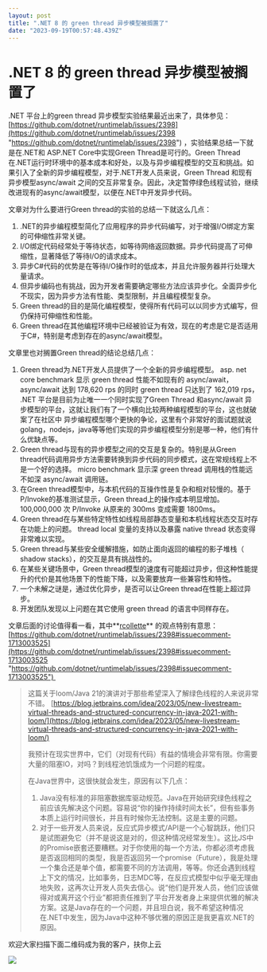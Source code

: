 ```yaml
---
layout: post
title: ".NET 8 的 green thread 异步模型被搁置了"
date: "2023-09-19T00:57:48.439Z"
---
```

.NET 8 的 green thread 异步模型被搁置了
==============================

.NET 平台上的green thread 异步模型实验结果最近出来了，具体参见：[https://github.com/dotnet/runtimelab/issues/2398](https://github.com/dotnet/runtimelab/issues/2398 "https://github.com/dotnet/runtimelab/issues/2398") ，实验结果总结一下就是在.NET和 ASP.NET Core中实现Green Thread是可行的。Green Thread 在.NET运行时环境中的基本成本和好处，以及与异步编程模型的交互和挑战。如果引入了全新的异步编程模型，对于.NET开发人员来说，Green Thread 和现有异步模型async/await 之间的交互非常复杂。因此，决定暂停绿色线程试验，继续改进现有的async/await模型，以便在.NET中开发异步代码。

文章对为什么要进行Green thread的实验的总结一下就这么几点：

1.  .NET的异步编程模型简化了应用程序的异步代码编写，对于增强I/O绑定方案的可伸缩性非常关键。
2.  I/O绑定代码经常处于等待状态，如等待网络返回数据。异步代码提高了可伸缩性，显著降低了等待I/O的请求成本。
3.  异步C#代码的优势是在等待I/O操作时的低成本，并且允许服务器并行处理大量请求。
4.  但异步编码也有挑战，因为开发者需要确定哪些方法应该异步化。全面异步化不现实，因为异步方法有性能、类型限制，并且编程模型复杂。
5.  Green thread的目的是简化编程模型，使得所有代码可以以同步方式编写，但仍保持可伸缩性和性能。
6.  Green thread在其他编程环境中已经被验证为有效，现在的考虑是它是否适用于C#，特别是考虑到存在的async/await模型。

文章里也对搁置Green thread的结论总结几点：

1.  Green thread为.NET开发人员提供了一个全新的异步编程模型。 asp. net core benchmark 显示 green thread 性能不如现有的 async/await，async/await 达到 178,620 rps 的同时 green thread 只达到了 162,019 rps， .NET 平台是目前为止唯一一个同时实现了Green Thread 和async/await 异步模型的平台，这就让我们有了一个横向比较两种编程模型的平台，这也就破案了在社区中 异步编程模型哪个更快的争论，这里有个非常好的面试题就说 golang，nodejs，java等等他们实现的异步编程模型分别是哪一种，他们有什么优缺点等。
2.  Green thread与现有的异步模型之间的交互是复杂的。特别是从Green thread代码调用异步方法需要转换到异步代码的同步模式，这在常规线程上不是一个好的选择。 micro benchmark 显示深 green thread 调用栈的性能远不如深 async/await 调用链。
3.  在Green thread模型中，与本机代码的互操作性是复杂和相对较慢的。基于P/Invoke的基准测试显示，Green thread上的操作成本明显增加。 100,000,000 次 P/Invoke 从原来的 300ms 变成需要 1800ms。
4.  Green thread在与某些特定特性如线程局部静态变量和本机线程状态交互时存在功能上的问题。 thread local 变量的支持以及暴露 native thread 状态变得非常难以实现。
5.  Green thread与某些安全缓解措施，如防止面向返回的编程的影子堆栈（ shadow stacks），的交互是具有挑战性的。
6.  在某些关键场景中，Green thread模型的速度有可能超过异步，但这种性能提升的代价是其他场景下的性能下降，以及需要放弃一些兼容性和特性。
7.  一个未解之谜是，通过优化异步，是否可以让Green thread在性能上超过异步。
8.  开发团队发现以上问题在其它使用 green thread 的语言中同样存在。

文章后面的讨论值得看一看，其中**[rcollette](https://github.com/rcollette)** 的观点特别有意思：[https://github.com/dotnet/runtimelab/issues/2398#issuecomment-1713003525](https://github.com/dotnet/runtimelab/issues/2398#issuecomment-1713003525 "https://github.com/dotnet/runtimelab/issues/2398#issuecomment-1713003525") 

> 这篇关于loom/Java 21的演讲对于那些希望深入了解绿色线程的人来说非常不错。 [https://blog.jetbrains.com/idea/2023/05/new-livestream-virtual-threads-and-structured-concurrency-in-java-2021-with-loom/](https://blog.jetbrains.com/idea/2023/05/new-livestream-virtual-threads-and-structured-concurrency-in-java-2021-with-loom/)
> 
> 我预计在现实世界中，它们（对现有代码）有益的情境会非常有限。你需要大量的阻塞IO，对吗？到线程池饥饿成为一个问题的程度。
> 
> 在Java世界中，这很快就会发生，原因有以下几点：
> 
> 1.  Java没有标准的非阻塞数据库驱动规范。Java在开始研究绿色线程之前应该先解决这个问题。容易说“你的操作持续时间太长”，但有些事务本质上运行时间很长，并且有时候你无法控制。这是主要的问题。
> 2.  对于一些开发人员来说，反应式异步模式/API是一个心智跳跃，他们只是试图避免它（并不是说这是对的，但这种情况经常发生）。这比JS中的Promise嵌套还要糟糕。对于你使用的每一个方法，你都必须考虑我是否返回相同的类型，我是否返回另一个promise（Future），我是处理一个集合还是单个值，都需要不同的方法调用，等等。你还会遇到线程上下文的情况，比如事务，日志MDC等，在反应式模型中似乎毫无理由地失败，这再次让开发人员失去信心。说“他们是开发人员，他们应该做得对或离开这个行业”都把责任推到了平台开发者身上来提供优雅的解决方案。这是Java存在的一个问题，并且坦白说，我不希望这种情况在.NET中发生，因为Java中这种不够优雅的原因正是我更喜欢.NET的原因。

欢迎大家扫描下面二维码成为我的客户，扶你上云

![](https://images.cnblogs.com/cnblogs_com/shanyou/57459/o_220125090408_%E9%82%80%E8%AF%B7%E4%BA%8C%E7%BB%B4%E7%A0%81-258px.jpeg)